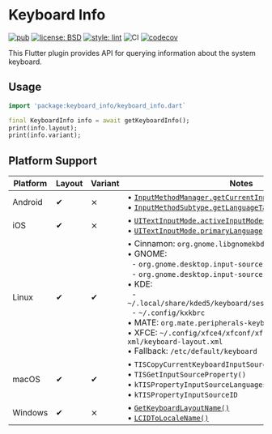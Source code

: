 # Keyboard Info

[![pub](https://img.shields.io/pub/v/keyboard_info.svg)](https://pub.dev/packages/keyboard_info)
[![license: BSD](https://img.shields.io/badge/license-BSD-yellow.svg)](https://opensource.org/licenses/BSD-3-Clause)
[![style: lint](https://img.shields.io/badge/style-lint-4BC0F5.svg)](https://pub.dev/packages/lint)
![CI](https://github.com/jpnurmi/keyboard_info/workflows/CI/badge.svg)
[![codecov](https://codecov.io/gh/jpnurmi/keyboard_info/branch/master/graph/badge.svg)](https://codecov.io/gh/jpnurmi/keyboard_info)

This Flutter plugin provides API for querying information about the system keyboard.

## Usage

```dart
import 'package:keyboard_info/keyboard_info.dart`

final KeyboardInfo info = await getKeyboardInfo();
print(info.layout);
print(info.variant);
```

## Platform Support

| Platform | Layout | Variant | Notes |
|---|---|---|---|
| Android | ✔ | ⨯ | • [`InputMethodManager.getCurrentInputMethodSubtype()`](https://developer.android.com/reference/android/view/inputmethod/InputMethodManager#getCurrentInputMethodSubtype())<br/>• [`InputMethodSubtype.getLanguageTag()`](https://developer.android.com/reference/android/view/inputmethod/InputMethodSubtype#getLanguageTag())
| iOS | ✔ | ⨯ | • [`UITextInputMode.activeInputModes`](https://developer.apple.com/documentation/uikit/uitextinputmode/1614522-activeinputmodes)<br/>• [`UITextInputMode.primaryLanguage`](https://developer.apple.com/documentation/uikit/uitextinputmode/1614535-primarylanguage)
| Linux | ✔ | ✔ |  • Cinnamon: `org.gnome.libgnomekbd.keyboard layouts`<br/>• GNOME:<br/>&nbsp;&nbsp;⁃ `org.gnome.desktop.input-sources mru-sources`<br/>&nbsp;&nbsp;⁃ `org.gnome.desktop.input-sources sources`<br/>• KDE:<br/>&nbsp;&nbsp;⁃ `~/.local/share/kded5/keyboard/session/layout_memory.xml`<br/>&nbsp;&nbsp;⁃ `~/.config/kxkbrc`<br/>• MATE: `org.mate.peripherals-keyboard-xkb.kbd layouts`<br/>• XFCE: `~/.config/xfce4/xfconf/xfce-perchannel-xml/keyboard-layout.xml`<br/>• Fallback: `/etc/default/keyboard`
| macOS | ✔ | ✔ | • `TISCopyCurrentKeyboardInputSource()`<br/>• `TISGetInputSourceProperty()`<br/>• `kTISPropertyInputSourceLanguages`<br/>• `kTISPropertyInputSourceID`
| Windows | ✔ | ⨯ | • [`GetKeyboardLayoutName()`](https://docs.microsoft.com/en-us/windows/win32/api/winuser/nf-winuser-getkeyboardlayoutnamew)<br/>• [`LCIDToLocaleName()`](https://docs.microsoft.com/en-us/windows/win32/api/winnls/nf-winnls-lcidtolocalename)
